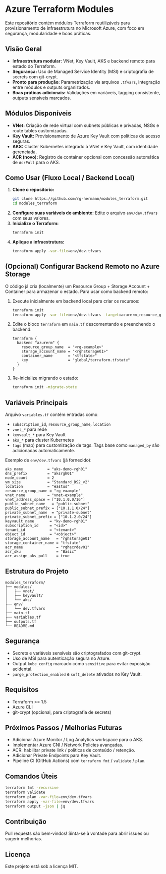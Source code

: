 # Azure Terraform Modules

Este repositório contém módulos Terraform reutilizáveis para provisionamento de infraestrutura no Microsoft Azure, com foco em segurança, modularidade e boas práticas.

## Visão Geral
- **Infraestrutura modular:** VNet, Key Vault, AKS e backend remoto para estado do Terraform.
- **Segurança:** Uso de Managed Service Identity (MSI) e criptografia de secrets com git-crypt.
- **Pronto para produção:** Parametrização via arquivos `.tfvars`, integração entre módulos e outputs organizados.
 - **Boas práticas adicionais:** Validações em variáveis, tagging consistente, outputs sensíveis marcados.

## Módulos Disponíveis
- **VNet:** Criação de rede virtual com subnets públicas e privadas, NSGs e route tables customizadas.
- **Key Vault:** Provisionamento de Azure Key Vault com políticas de acesso seguras.
- **AKS:** Cluster Kubernetes integrado à VNet e Key Vault, com identidade gerenciada.
- **ACR (novo):** Registro de container opcional com concessão automática de `AcrPull` para o AKS.

## Como Usar (Fluxo Local / Backend Local)
1. **Clone o repositório:**
   ```sh
   git clone https://github.com/rg-hermann/modules_terraform.git
   cd modules_terraform
   ```
2. **Configure suas variáveis de ambiente:**
   Edite o arquivo `env/dev.tfvars` com seus valores.
3. **Inicialize o Terraform:**
   ```sh
   terraform init
   ```
4. **Aplique a infraestrutura:**
   ```sh
   terraform apply -var-file=env/dev.tfvars
   ```

## (Opcional) Configurar Backend Remoto no Azure Storage
O código já cria (localmente) um Resource Group + Storage Account + Container para armazenar o estado. Para usar como backend remoto:

1. Execute inicialmente em backend local para criar os recursos:
   ```sh
   terraform init
   terraform apply -var-file=env/dev.tfvars -target=azurerm_resource_group.tfstate -target=azurerm_storage_account.tfstate -target=azurerm_storage_container.tfstate
   ```
2. Edite o bloco `terraform` em `main.tf` descomentando e preenchendo o backend:
   ```hcl
   terraform {
     backend "azurerm" {
       resource_group_name  = "<rg-example>"
       storage_account_name = "<rghstorage01>"
       container_name       = "<tfstate>"
       key                  = "global/terraform.tfstate"
     }
   }
   ```
3. Re-inicialize migrando o estado:
   ```sh
   terraform init -migrate-state
   ```

## Variáveis Principais
Arquivo `variables.tf` contém entradas como:
- `subscription_id`, `resource_group_name`, `location`
- `vnet_*` para rede
- `keyvault_*` para Key Vault
- `aks_*` para cluster Kubernetes
- `tags` (map) para customização de tags. Tags base como `managed_by` são adicionadas automaticamente.

Exemplo de `env/dev.tfvars` (já fornecido):
```hcl
aks_name           = "aks-demo-rgh01"
dns_prefix         = "aksrgh01"
node_count         = 2
vm_size            = "Standard_DS2_v2"
location           = "eastus"
resource_group_name = "rg-example"
vnet_name          = "vnet-example"
vnet_address_space = ["10.1.0.0/16"]
public_subnet_name   = "public-subnet"
public_subnet_prefix = ["10.1.1.0/24"]
private_subnet_name  = "private-subnet"
private_subnet_prefix = ["10.1.2.0/24"]
keyvault_name       = "kv-demo-rgh01"
subscription_id     = "<id>"
tenant_id           = "<tenant>"
object_id           = "<object>"
storage_account_name   = "rghstorage01"
storage_container_name = "tfstate"
acr_name               = "rghacrdev01"
acr_sku                = "Basic"
acr_assign_aks_pull    = true
```

## Estrutura do Projeto
```
modules_terraform/
├── modules/
│   ├── vnet/
│   ├── keyvault/
│   └── aks/
├── env/
│   └── dev.tfvars
├── main.tf
├── variables.tf
├── outputs.tf
└── README.md
```

## Segurança
- Secrets e variáveis sensíveis são criptografados com git-crypt.
- Uso de MSI para autenticação segura no Azure.
 - Output `kube_config` marcado como `sensitive` para evitar exposição acidental.
 - `purge_protection_enabled` e `soft_delete` ativados no Key Vault.

## Requisitos
- Terraform >= 1.5
- Azure CLI
- git-crypt (opcional, para criptografia de secrets)

## Próximos Passos / Melhorias Futuras
- Adicionar Azure Monitor / Log Analytics workspace para o AKS.
- Implementar Azure CNI / Network Policies avançadas.
- ACR: habilitar private link / políticas de conteúdo / retenção.
- Adicionar Private Endpoints para Key Vault.
- Pipeline CI (GitHub Actions) com `terraform fmt` / `validate` / `plan`.

## Comandos Úteis
```sh
terraform fmt -recursive
terraform validate
terraform plan -var-file=env/dev.tfvars
terraform apply -var-file=env/dev.tfvars
terraform output -json | jq
```

## Contribuição
Pull requests são bem-vindos! Sinta-se à vontade para abrir issues ou sugerir melhorias.

## Licença
Este projeto está sob a licença MIT.
